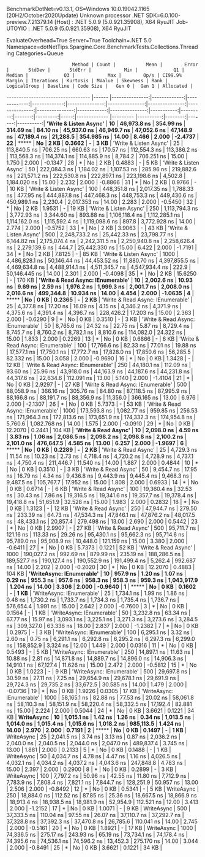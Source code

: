 
BenchmarkDotNet=v0.13.1, OS=Windows 10.0.19042.1165 (20H2/October2020Update)
Unknown processor
.NET SDK=6.0.100-preview.7.21379.14
  [Host]     : .NET 5.0.9 (5.0.921.35908), X64 RyuJIT
  Job-UTOYIO : .NET 5.0.9 (5.0.921.35908), X64 RyuJIT

EvaluateOverhead=True  Server=True  Toolchain=.NET 5.0  
Namespace=dotNetTips.Spargine.Core.BenchmarkTests.Collections.Threading  Categories=Queue  

                            Method | Count |           Mean |        Error |       StdDev |       StdErr |            Min |             Q1 |         Median |             Q3 |            Max |        Op/s | CI99.9% Margin | Iterations | Kurtosis | MValue | Skewness | Rank | LogicalGroup | Baseline | Code Size |   Gen 0 |  Gen 1 | Allocated |
---------------------------------- |------ |---------------:|-------------:|-------------:|-------------:|---------------:|---------------:|---------------:|---------------:|---------------:|------------:|---------------:|-----------:|---------:|-------:|---------:|-----:|------------- |--------- |----------:|--------:|-------:|----------:|
            **'Write & Listen Async'** |    **10** |    **46,973.8 ns** |    **354.99 ns** |    **314.69 ns** |     **84.10 ns** |    **45,937.0 ns** |    **46,949.7 ns** |    **47,052.6 ns** |    **47,148.9 ns** |    **47,189.4 ns** |    **21,288.5** |     **354.985 ns** |      **14.00** |    **8.466** |  **2.000** |  **-2.4737** |   **22** |            ***** |       **No** |      **2 KB** |  **0.3662** |      **-** |      **3 KB** |
            'Write & Listen Async' |    25 |   113,840.5 ns |    706.25 ns |    660.63 ns |    170.57 ns |   112,554.3 ns |   113,386.2 ns |   113,568.3 ns |   114,374.1 ns |   114,885.9 ns |     8,784.2 |     706.251 ns |      15.00 |    1.750 |  2.000 |  -0.1347 |   28 |            * |       No |      2 KB |  0.4883 |      - |      5 KB |
            'Write & Listen Async' |    50 |   222,084.3 ns |  1,184.02 ns |  1,107.53 ns |    285.96 ns |   219,882.6 ns |   221,571.2 ns |   222,530.8 ns |   222,897.1 ns |   223,198.6 ns |     4,502.8 |   1,184.020 ns |      15.00 |    2.232 |  2.000 |  -0.8866 |   31 |            * |       No |      2 KB |  0.9766 |      - |     10 KB |
            'Write & Listen Async' |   100 |   448,351.8 ns |  2,017.35 ns |  1,788.33 ns |    477.95 ns |   444,887.8 ns |   447,468.3 ns |   448,753.3 ns |   449,430.6 ns |   450,989.1 ns |     2,230.4 |   2,017.353 ns |      14.00 |    2.283 |  2.000 |  -0.5450 |   32 |            * |       No |      2 KB |  1.9531 |      - |     19 KB |
            'Write & Listen Async' |   250 | 1,113,794.3 ns |  3,772.93 ns |  3,344.60 ns |    893.88 ns | 1,106,118.4 ns | 1,112,285.1 ns | 1,114,162.0 ns | 1,115,592.4 ns | 1,119,098.6 ns |       897.8 |   3,772.928 ns |      14.00 |    2.774 |  2.000 |  -0.5752 |   33 |            * |       No |      2 KB |  3.9063 |      - |     43 KB |
            'Write & Listen Async' |   500 | 2,248,733.2 ns | 25,442.33 ns | 23,798.77 ns |  6,144.82 ns | 2,175,074.4 ns | 2,242,311.5 ns | 2,250,940.8 ns | 2,258,626.4 ns | 2,279,139.6 ns |       444.7 |  25,442.330 ns |      15.00 |    6.422 |  2.000 |  -1.7191 |   34 |            * |       No |      2 KB |  7.8125 |      - |     85 KB |
            'Write & Listen Async' |  1000 | 4,486,828.1 ns | 50,146.44 ns | 44,453.52 ns | 11,880.70 ns | 4,397,855.5 ns | 4,469,634.8 ns | 4,488,914.1 ns | 4,511,345.7 ns | 4,547,934.4 ns |       222.9 |  50,146.445 ns |      14.00 |    2.301 |  2.000 |  -0.4098 |   35 |            * |       No |      2 KB | 15.6250 |      - |    170 KB |
 **'Write & Read Async: IEnumerable'** |    **10** |     **2,002.6 ns** |     **10.93 ns** |      **9.69 ns** |      **2.59 ns** |     **1,976.2 ns** |     **1,999.3 ns** |     **2,001.7 ns** |     **2,008.0 ns** |     **2,016.6 ns** |   **499,344.8** |      **10.934 ns** |      **14.00** |    **4.454** |  **2.000** |  **-1.0635** |    **4** |            ***** |       **No** |      **0 KB** |  **0.2365** |      **-** |      **2 KB** |
 'Write & Read Async: IEnumerable' |    25 |     4,377.8 ns |     17.20 ns |     16.09 ns |      4.15 ns |     4,346.2 ns |     4,371.9 ns |     4,375.6 ns |     4,391.4 ns |     4,396.7 ns |   228,426.2 |      17.203 ns |      15.00 |    2.363 |  2.000 |  -0.6290 |    9 |            * |       No |      0 KB |  0.3510 |      - |      3 KB |
 'Write & Read Async: IEnumerable' |    50 |     8,765.6 ns |     24.32 ns |     22.75 ns |      5.87 ns |     8,729.4 ns |     8,745.7 ns |     8,760.2 ns |     8,782.1 ns |     8,810.6 ns |   114,082.0 |      24.322 ns |      15.00 |    1.833 |  2.000 |   0.2269 |   13 |            * |       No |      0 KB |  0.6866 |      - |      6 KB |
 'Write & Read Async: IEnumerable' |   100 |    17,766.6 ns |     82.33 ns |     77.01 ns |     19.88 ns |    17,577.1 ns |    17,750.1 ns |    17,772.7 ns |    17,828.0 ns |    17,850.6 ns |    56,285.5 |      82.332 ns |      15.00 |    3.058 |  2.000 |  -0.9690 |   16 |            * |       No |      0 KB |  1.3428 |      - |     12 KB |
 'Write & Read Async: IEnumerable' |   250 |    44,180.1 ns |    112.09 ns |     93.60 ns |     25.96 ns |    43,918.0 ns |    44,163.9 ns |    44,187.6 ns |    44,231.8 ns |    44,317.6 ns |    22,634.6 |     112.091 ns |      13.00 |    5.140 |  2.000 |  -1.4104 |   21 |            * |       No |      0 KB |  2.9297 |      - |     27 KB |
 'Write & Read Async: IEnumerable' |   500 |    88,058.9 ns |    366.16 ns |    305.76 ns |     84.80 ns |    87,118.5 ns |    87,995.9 ns |    88,166.8 ns |    88,191.7 ns |    88,356.9 ns |    11,356.0 |     366.165 ns |      13.00 |    6.976 |  2.000 |  -2.1307 |   26 |            * |       No |      0 KB |  5.7373 |      - |     53 KB |
 'Write & Read Async: IEnumerable' |  1000 |   173,593.8 ns |  1,082.77 ns |    959.85 ns |    256.53 ns |   171,964.3 ns |   172,813.6 ns |   173,651.9 ns |   174,332.3 ns |   174,954.8 ns |     5,760.6 |   1,082.768 ns |      14.00 |    1.575 |  2.000 |  -0.0910 |   29 |            * |       No |      0 KB | 12.2070 | 0.2441 |    104 KB |
              **'Write & Read Async'** |    **10** |     **2,098.0 ns** |      **4.59 ns** |      **3.83 ns** |      **1.06 ns** |     **2,086.5 ns** |     **2,098.2 ns** |     **2,098.8 ns** |     **2,100.2 ns** |     **2,101.0 ns** |   **476,647.5** |       **4.585 ns** |      **13.00** |    **6.257** |  **2.000** |  **-1.9697** |    **6** |            ***** |       **No** |      **0 KB** |  **0.2289** |      **-** |      **2 KB** |
              'Write & Read Async' |    25 |     4,729.3 ns |     11.54 ns |     10.23 ns |      2.73 ns |     4,718.4 ns |     4,720.2 ns |     4,728.9 ns |     4,737.1 ns |     4,750.4 ns |   211,446.7 |      11.540 ns |      14.00 |    1.887 |  2.000 |   0.4844 |   10 |            * |       No |      0 KB |  0.3510 |      - |      3 KB |
              'Write & Read Async' |    50 |     9,454.7 ns |     17.95 ns |     16.79 ns |      4.34 ns |     9,436.8 ns |     9,443.9 ns |     9,445.4 ns |     9,468.3 ns |     9,487.5 ns |   105,767.7 |      17.952 ns |      15.00 |    1.808 |  2.000 |   0.6933 |   14 |            * |       No |      0 KB |  0.6714 |      - |      6 KB |
              'Write & Read Async' |   100 |    19,360.4 ns |     32.53 ns |     30.43 ns |      7.86 ns |    19,316.5 ns |    19,341.6 ns |    19,357.7 ns |    19,378.4 ns |    19,418.8 ns |    51,651.9 |      32.528 ns |      15.00 |    1.983 |  2.000 |   0.2832 |   18 |            * |       No |      0 KB |  1.3123 |      - |     12 KB |
              'Write & Read Async' |   250 |    47,944.7 ns |    279.50 ns |    233.39 ns |     64.73 ns |    47,534.3 ns |    47,846.1 ns |    47,876.2 ns |    48,017.5 ns |    48,433.1 ns |    20,857.4 |     279.498 ns |      13.00 |    2.690 |  2.000 |   0.5442 |   23 |            * |       No |      0 KB |  2.9907 |      - |     27 KB |
              'Write & Read Async' |   500 |    95,711.7 ns |    121.16 ns |    113.33 ns |     29.26 ns |    95,430.1 ns |    95,662.3 ns |    95,714.6 ns |    95,789.0 ns |    95,908.9 ns |    10,448.0 |     121.159 ns |      15.00 |    3.380 |  2.000 |  -0.6411 |   27 |            * |       No |      0 KB |  5.7373 | 0.1221 |     52 KB |
              'Write & Read Async' |  1000 |   190,027.2 ns |    992.69 ns |    879.99 ns |    235.19 ns |   188,286.5 ns |   189,527.7 ns |   190,127.4 ns |   190,552.9 ns |   191,499.4 ns |     5,262.4 |     992.687 ns |      14.00 |    2.202 |  2.000 |  -0.2020 |   30 |            * |       No |      0 KB | 12.2070 | 0.4883 |    104 KB |
         **'WriteAsync: IEnumerable'** |    **10** |       **957.9 ns** |      **1.20 ns** |      **1.07 ns** |      **0.29 ns** |       **955.3 ns** |       **957.6 ns** |       **958.3 ns** |       **958.3 ns** |       **959.3 ns** | **1,043,917.9** |       **1.204 ns** |      **14.00** |    **3.306** |  **2.000** |  **-0.9640** |    **1** |            ***** |       **No** |      **0 KB** |  **0.1602** |      **-** |      **1 KB** |
         'WriteAsync: IEnumerable' |    25 |     1,734.1 ns |      1.99 ns |      1.86 ns |      0.48 ns |     1,730.2 ns |     1,733.7 ns |     1,734.3 ns |     1,735.4 ns |     1,736.7 ns |   576,654.4 |       1.991 ns |      15.00 |    2.642 |  2.000 |  -0.7600 |    3 |            * |       No |      0 KB |  0.1564 |      - |      1 KB |
         'WriteAsync: IEnumerable' |    50 |     3,232.8 ns |     63.34 ns |     67.77 ns |     15.97 ns |     3,093.1 ns |     3,225.1 ns |     3,271.3 ns |     3,273.6 ns |     3,284.5 ns |   309,327.0 |      63.336 ns |      18.00 |    2.837 |  2.000 |  -1.2382 |    7 |            * |       No |      0 KB |  0.2975 |      - |      3 KB |
         'WriteAsync: IEnumerable' |   100 |     6,295.1 ns |      3.32 ns |      2.60 ns |      0.75 ns |     6,291.1 ns |     6,292.8 ns |     6,295.2 ns |     6,297.3 ns |     6,299.0 ns |   158,852.9 |       3.324 ns |      12.00 |    1.449 |  2.000 |   0.0316 |   11 |            * |       No |      0 KB |  0.5493 |      - |      5 KB |
         'WriteAsync: IEnumerable' |   250 |    14,897.1 ns |     11.63 ns |     10.88 ns |      2.81 ns |    14,871.8 ns |    14,889.7 ns |    14,896.0 ns |    14,906.3 ns |    14,910.1 ns |    67,127.4 |      11.626 ns |      15.00 |    2.472 |  2.000 |  -0.5812 |   15 |            * |       No |      0 KB |  1.0223 |      - |      9 KB |
         'WriteAsync: IEnumerable' |   500 |    29,697.8 ns |     30.59 ns |     27.11 ns |      7.25 ns |    29,654.9 ns |    29,678.1 ns |    29,691.9 ns |    29,724.3 ns |    29,735.2 ns |    33,672.5 |      30.585 ns |      14.00 |    1.479 |  2.000 |  -0.0736 |   19 |            * |       No |      0 KB |  1.9226 | 0.0305 |     17 KB |
         'WriteAsync: IEnumerable' |  1000 |    58,165.1 ns |     82.88 ns |     77.53 ns |     20.02 ns |    58,061.8 ns |    58,110.3 ns |    58,151.9 ns |    58,220.4 ns |    58,332.5 ns |    17,192.4 |      82.881 ns |      15.00 |    2.224 |  2.000 |   0.5044 |   24 |            * |       No |      0 KB |  3.6621 | 0.1221 |     34 KB |
                        **WriteAsync** |    **10** |     **1,015.1 ns** |      **1.42 ns** |      **1.26 ns** |      **0.34 ns** |     **1,013.5 ns** |     **1,014.0 ns** |     **1,015.4 ns** |     **1,015.6 ns** |     **1,018.2 ns** |   **985,113.5** |       **1.424 ns** |      **14.00** |    **2.970** |  **2.000** |   **0.7191** |    **2** |            ***** |       **No** |      **0 KB** |  **0.1497** |      **-** |      **1 KB** |
                        WriteAsync |    25 |     2,041.5 ns |      3.74 ns |      3.13 ns |      0.87 ns |     2,036.2 ns |     2,040.0 ns |     2,040.5 ns |     2,044.0 ns |     2,047.0 ns |   489,837.4 |       3.745 ns |      13.00 |    1.881 |  2.000 |   0.2133 |    5 |            * |       No |      0 KB |  0.1488 |      - |      1 KB |
                        WriteAsync |    50 |     4,034.7 ns |      4.78 ns |      4.47 ns |      1.16 ns |     4,026.5 ns |     4,032.1 ns |     4,034.2 ns |     4,037.2 ns |     4,043.6 ns |   247,848.8 |       4.783 ns |      15.00 |    2.397 |  2.000 |   0.2900 |    8 |            * |       No |      0 KB |  0.2899 |      - |      3 KB |
                        WriteAsync |   100 |     7,797.2 ns |     50.96 ns |     42.55 ns |     11.80 ns |     7,712.9 ns |     7,783.9 ns |     7,808.4 ns |     7,821.1 ns |     7,844.7 ns |   128,251.9 |      50.957 ns |      13.00 |    2.506 |  2.000 |  -0.8492 |   12 |            * |       No |      0 KB |  0.5341 |      - |      5 KB |
                        WriteAsync |   250 |    18,884.0 ns |    112.52 ns |     87.85 ns |     25.36 ns |    18,667.5 ns |    18,866.9 ns |    18,913.4 ns |    18,938.5 ns |    18,981.9 ns |    52,954.9 |     112.521 ns |      12.00 |    3.413 |  2.000 |  -1.2152 |   17 |            * |       No |      0 KB |  1.0071 |      - |      9 KB |
                        WriteAsync |   500 |    37,333.5 ns |    110.04 ns |     97.55 ns |     26.07 ns |    37,110.7 ns |    37,292.7 ns |    37,328.8 ns |    37,392.3 ns |    37,470.8 ns |    26,785.6 |     110.041 ns |      14.00 |    2.745 |  2.000 |  -0.5161 |   20 |            * |       No |      0 KB |  1.8921 |      - |     17 KB |
                        WriteAsync |  1000 |    74,336.5 ns |    275.17 ns |    243.93 ns |     65.19 ns |    73,734.1 ns |    74,178.4 ns |    74,395.6 ns |    74,536.1 ns |    74,596.2 ns |    13,452.3 |     275.170 ns |      14.00 |    3.044 |  2.000 |  -0.8491 |   25 |            * |       No |      0 KB |  3.6621 | 0.1221 |     34 KB |
